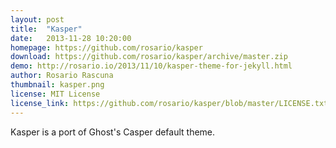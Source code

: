 ```yaml
---
layout: post
title:  "Kasper"
date:   2013-11-28 10:20:00
homepage: https://github.com/rosario/kasper
download: https://github.com/rosario/kasper/archive/master.zip
demo: http://rosario.io/2013/11/10/kasper-theme-for-jekyll.html
author: Rosario Rascuna
thumbnail: kasper.png
license: MIT License
license_link: https://github.com/rosario/kasper/blob/master/LICENSE.txt
---
```


Kasper is a port of Ghost's Casper default theme. 